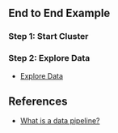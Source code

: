 ## End to End Example

### Step 1:  Start Cluster

### Step 2:  Explore Data

* [Explore Data](https://docs.databricks.com/en/getting-started/data-pipeline-explore-data.html)

## References

* [What is a data pipeline?](https://docs.databricks.com/en/getting-started/data-pipeline-get-started.html)
